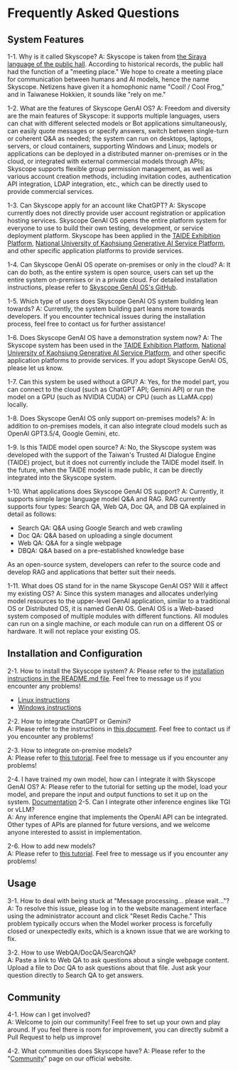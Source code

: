 # Frequently Asked Questions

## System Features

1-1. Why is it called Skyscope?
A: Skyscope is taken from [the Siraya language of the public hall](https://en.wikipedia.org/wiki/Kong-k%C3%A0i). According to historical records, the public hall had the function of a "meeting place." We hope to create a meeting place for communication between humans and AI models, hence the name Skyscope. Netizens have given it a homophonic name "Cool! / Cool Frog," and in Taiwanese Hokkien, it sounds like "rely on me."

1-2. What are the features of Skyscope GenAI OS?
A: Freedom and diversity are the main features of Skyscope: it supports multiple languages, users can chat with different selected models or Bot applications simultaneously, can easily quote messages or specify answers, switch between single-turn or coherent Q&A as needed; the system can run on desktops, laptops, servers, or cloud containers, supporting Windows and Linux; models or applications can be deployed in a distributed manner on-premises or in the cloud, or integrated with external commercial models through APIs; Skyscope supports flexible group permission management, as well as various account creation methods, including invitation codes, authentication API integration, LDAP integration, etc., which can be directly used to provide commercial services.

1-3. Can Skyscope apply for an account like ChatGPT?
A: Skyscope currently does not directly provide user account registration or application hosting services. Skyscope GenAI OS opens the entire platform system for everyone to use to build their own testing, development, or service deployment platform. Skyscope has been applied in the [TAIDE Exhibition Platform](https://chat.td.nchc.org.tw/), [National University of Kaohsiung Generative AI Service Platform](https://chat.nuk.edu.tw/), and other specific application platforms to provide services.

1-4. Can Skyscope GenAI OS operate on-premises or only in the cloud?
A: It can do both, as the entire system is open source, users can set up the entire system on-premises or in a private cloud. For detailed installation instructions, please refer to [Skyscope GenAI OS's GitHub](https://github.com/skyscopeai/skyscope-aios?#installation-guide).

1-5. Which type of users does Skyscope GenAI OS system building lean towards?
A: Currently, the system building part leans more towards developers. If you encounter technical issues during the installation process, feel free to contact us for further assistance!

1-6. Does Skyscope GenAI OS have a demonstration system now?
A: The Skyscope system has been used in the [TAIDE Exhibition Platform](https://chat.td.nchc.org.tw/), [National University of Kaohsiung Generative AI Service Platform](https://chat.nuk.edu.tw/), and other specific application platforms to provide services. If you adopt Skyscope GenAI OS, please let us know.

1-7. Can this system be used without a GPU?
A: Yes, for the model part, you can connect to the cloud (such as ChatGPT API; Gemini API) or run the model on a GPU (such as NVIDIA CUDA) or CPU (such as LLaMA.cpp) locally.

1-8. Does Skyscope GenAI OS only support on-premises models?
A: In addition to on-premises models, it can also integrate cloud models such as OpenAI GPT3.5/4, Google Gemini, etc.

1-9. Is this TAIDE model open source?
A: No, the Skyscope system was developed with the support of the Taiwan's Trusted AI Dialogue Engine (TAIDE) project, but it does not currently include the TAIDE model itself. In the future, when the TAIDE model is made public, it can be directly integrated into the Skyscope system.

1-10. What applications does Skyscope GenAI OS support?
A: Currently, it supports simple large language model Q&A and RAG. RAG currently supports four types: Search QA, Web QA, Doc QA, and DB QA explained in detail as follows:
- Search QA: Q&A using Google Search and web crawling
- Doc QA: Q&A based on uploading a single document
- Web QA: Q&A for a single webpage
- DBQA: Q&A based on a pre-established knowledge base

As an open-source system, developers can refer to the source code and develop RAG and applications that better suit their needs.

1-11. What does OS stand for in the name Skyscope GenAI OS? Will it affect my existing OS?
A: Since this system manages and allocates underlying model resources to the upper-level GenAI application, similar to a traditional OS or Distributed OS, it is named GenAI OS. GenAI OS is a Web-based system composed of multiple modules with different functions. All modules can run on a single machine, or each module can run on a different OS or hardware. It will not replace your existing OS.

## Installation and Configuration

2-1. How to install the Skyscope system?
A: Please refer to the [installation instructions in the README.md file](https://github.com/skyscopeai/skyscope-aios/tree/main?tab=readme-ov-file#installation-guide). Feel free to message us if you encounter any problems!

- [Linux instructions](https://github.com/skyscopeai/skyscope-aios?#installation-guide)
- [Windows instructions](https://github.com/skyscopeai/skyscope-aios/blob/main/windows/README.md)

2-2. How to integrate ChatGPT or Gemini?  
A: Please refer to the instructions in [this document](https://github.com/skyscopeai/skyscope-aios/tree/main/executor). Feel free to contact us if you encounter any problems!

2-3. How to integrate on-premise models?  
A: Please refer to [this tutorial](https://github.com/skyscopeai/skyscope-aios/tree/main/executor). Feel free to message us if you encounter any problems!

2-4. I have trained my own model, how can I integrate it with Skyscope GenAI OS?
A: Please refer to the tutorial for setting up the model, load your model, and prepare the input and output functions to set it up on the system. [Documentation](https://github.com/skyscopeai/skyscope-aios/tree/main/executor)
2-5. Can I integrate other inference engines like TGI or vLLM?  
A: Any inference engine that implements the OpenAI API can be integrated. Other types of APIs are planned for future versions, and we welcome anyone interested to assist in implementation.

2-6. How to add new models?  
A: Please refer to [this tutorial](https://github.com/skyscopeai/skyscope-aios/tree/main/executor). Feel free to message us if you encounter any problems!

## Usage
3-1. How to deal with being stuck at "Message processing... please wait..."?  
A: To resolve this issue, please log in to the website management interface using the administrator account and click "Reset Redis Cache." This problem typically occurs when the Model worker process is forcefully closed or unexpectedly exits, which is a known issue that we are working to fix.

3-2. How to use WebQA/DocQA/SearchQA?  
A: Paste a link to Web QA to ask questions about a single webpage content.
Upload a file to Doc QA to ask questions about that file.
Just ask your question directly to Search QA to get answers.

## Community
4-1. How can I get involved?  
A: Welcome to join our community!
Feel free to set up your own and play around. If you feel there is room for improvement, you can directly submit a Pull Request to help us improve!

4-2. What communities does Skyscope have?
A: Please refer to the "[Community](./community.md)" page on our official website.